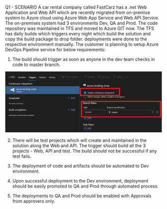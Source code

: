 Q1 - SCENARIO
A car rental company called FastCarz has a .net Web Application and Web API which are recently
migrated from on-premise system to Azure cloud using Azure Web App Service
and Web API Service.
The on-premises system had 3 environments Dev, QA and Prod.
The code repository was maintained in TFS and moved to Azure GIT now. The TFS has daily builds which
triggers every night which build the solution and copy the build package to drop folder.
deployments were done to the respective environment manually. The customer is planning to setup
Azure DevOps Pipeline service for below requirements:

1) The build should trigger as soon as anyone in the dev team checks in code to master branch.

![This is snap1](Images\Snap1.png)



2) There will be test projects which will create and maintained in the solution along the Web and API.
The trigger should build all the 3 projects - Web, API and test.
 The build should not be successful if any test fails.



3) The deployment of code and artifacts should be automated to Dev environment.


4) Upon successful deployment to the Dev environment, deployment should be easily promoted to QA
and Prod through automated process.



5) The deployments to QA and Prod should be enabled with Approvals from approvers only.
